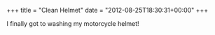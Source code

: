 +++
title = "Clean Helmet"
date = "2012-08-25T18:30:31+00:00"
+++

I finally got to washing my motorcycle helmet!
			